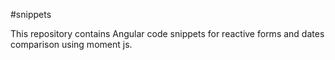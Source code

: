 #snippets

This repository contains Angular code snippets for reactive forms and dates comparison using moment js.
